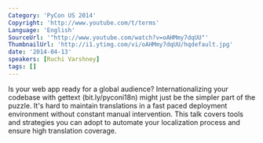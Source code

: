 ```yaml
---
Category: 'PyCon US 2014'
Copyright: 'http://www.youtube.com/t/terms'
Language: 'English'
SourceUrl: '"http://www.youtube.com/watch?v=oAHMmy7dqUU"'
ThumbnailUrl: 'http://i1.ytimg.com/vi/oAHMmy7dqUU/hqdefault.jpg'
date: '2014-04-13'
speakers: [Ruchi Varshney]
tags: []
---
```

Is your web app ready for a global audience? Internationalizing your codebase with gettext (bit.ly/pyconi18n) might just be the simpler part of the puzzle. It's hard to maintain translations in a fast paced deployment environment without constant manual intervention. This talk covers tools and strategies you can adopt to automate your localization process and ensure high translation coverage.